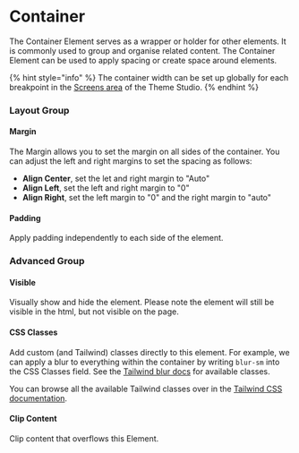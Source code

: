 # Container

The Container Element serves as a wrapper or holder for other elements. It is commonly used to group and organise related content. The Container Element can be used to apply spacing or create space around elements.

{% hint style="info" %}
The container width can be set up globally for each breakpoint in the [Screens area](../../theme-studio/screens.md) of the Theme Studio.
{% endhint %}

### Layout Group

#### Margin

The Margin allows you to set the margin on all sides of the container. You can adjust the left and right margins to set the spacing as follows:

* **Align Center**, set the let and right margin to "Auto"
* **Align Left**, set the left and right margin to "0"
* **Align Right**, set the left margin to "0" and the right margin to "auto"

#### Padding

Apply padding independently to each side of the element.

### Advanced Group

#### Visible

Visually show and hide the element. Please note the element will still be visible in the html, but not visible on the page.

#### CSS Classes

Add custom (and Tailwind) classes directly to this element. For example, we can apply a blur to everything within the container by writing `blur-sm` into the CSS Classes field. See the [Tailwind blur docs](https://tailwindcss.com/docs/blur) for available classes.

You can browse all the available Tailwind classes over in the [Tailwind CSS documentation](https://tailwindcss.com/docs/).

#### Clip Content

Clip content that overflows this Element.



